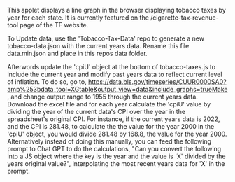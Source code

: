 This applet displays a line graph in the browser displaying tobacco taxes by year for each state. It is currently featured on the /cigarette-tax-revenue-tool page of the TF website.

To Update data, use the 'Tobacco-Tax-Data' repo to generate a new tobacco-data.json with the current years data. Rename this file data.min.json and place in this repos data folder. 

Afterwords update the 'cpiU' object at the bottom of tobacco-taxes.js to include the current year and modify past years data to reflect current level of inflation. To do so, go to, https://data.bls.gov/timeseries/CUUR0000SA0?amp%253bdata_tool=XGtable&output_view=data&include_graphs=trueMake, and change output range to 1955 through the current years data. Download the excel file and for each year calculate the 'cpiU' value by dividing the year of the current data's CPI over the year in the spreadsheet's original CPI. For instance, if the current years data is 2022, and the CPI is 281.48, to calculate the the value for the year 2000 in the 'cpiU' object, you would divide 281.48 by 168.8, the value for the year 2000. Alternatively instead of doing this manually, you can feed the following prompt to Chat GPT to do the calculations, "Can you convert the following into a JS object where the key is the year and the value is 'X' divided by the years original value?", interpolating the most recent years data for 'X' in the prompt.
